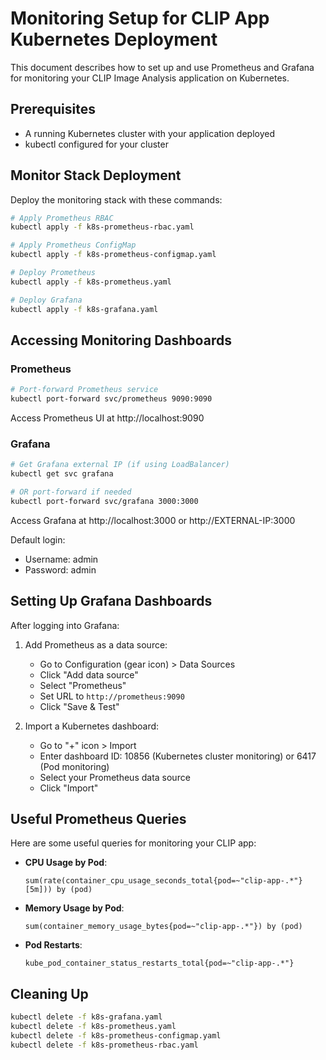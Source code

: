 # Monitoring Setup for CLIP App Kubernetes Deployment

This document describes how to set up and use Prometheus and Grafana for monitoring your CLIP Image Analysis application on Kubernetes.

## Prerequisites

- A running Kubernetes cluster with your application deployed
- kubectl configured for your cluster

## Monitor Stack Deployment

Deploy the monitoring stack with these commands:

```bash
# Apply Prometheus RBAC
kubectl apply -f k8s-prometheus-rbac.yaml

# Apply Prometheus ConfigMap
kubectl apply -f k8s-prometheus-configmap.yaml

# Deploy Prometheus
kubectl apply -f k8s-prometheus.yaml

# Deploy Grafana
kubectl apply -f k8s-grafana.yaml
```

## Accessing Monitoring Dashboards

### Prometheus

```bash
# Port-forward Prometheus service
kubectl port-forward svc/prometheus 9090:9090
```

Access Prometheus UI at http://localhost:9090

### Grafana

```bash
# Get Grafana external IP (if using LoadBalancer)
kubectl get svc grafana

# OR port-forward if needed
kubectl port-forward svc/grafana 3000:3000
```

Access Grafana at http://localhost:3000 or http://EXTERNAL-IP:3000

Default login:
- Username: admin
- Password: admin

## Setting Up Grafana Dashboards

After logging into Grafana:

1. Add Prometheus as a data source:
   - Go to Configuration (gear icon) > Data Sources
   - Click "Add data source"
   - Select "Prometheus"
   - Set URL to `http://prometheus:9090`
   - Click "Save & Test"

2. Import a Kubernetes dashboard:
   - Go to "+" icon > Import
   - Enter dashboard ID: 10856 (Kubernetes cluster monitoring) or 6417 (Pod monitoring)
   - Select your Prometheus data source
   - Click "Import"

## Useful Prometheus Queries

Here are some useful queries for monitoring your CLIP app:

- **CPU Usage by Pod**: 
  ```
  sum(rate(container_cpu_usage_seconds_total{pod=~"clip-app-.*"}[5m])) by (pod)
  ```

- **Memory Usage by Pod**:
  ```
  sum(container_memory_usage_bytes{pod=~"clip-app-.*"}) by (pod)
  ```

- **Pod Restarts**:
  ```
  kube_pod_container_status_restarts_total{pod=~"clip-app-.*"}
  ```

## Cleaning Up

```bash
kubectl delete -f k8s-grafana.yaml
kubectl delete -f k8s-prometheus.yaml
kubectl delete -f k8s-prometheus-configmap.yaml
kubectl delete -f k8s-prometheus-rbac.yaml
```
